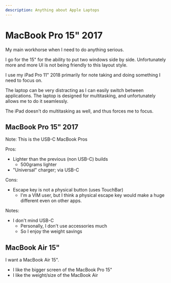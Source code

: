 ```yaml
---
description: Anything about Apple Laptops
---
```


# MacBook Pro 15" 2017

My main workhorse when I need to do anything serious.

I go for the 15" for the ability to put two windows side by side. Unfortunately more and more UI is not being friendly to this layout style.

I use my iPad Pro 11" 2018 primarily for note taking and doing something I need to focus on.

The laptop can be very distracting as I can easily switch between applications. The laptop is designed for multitasking, and unfortunately allows me to do it seamlessly.

The iPad doesn't do multitasking as well, and thus forces me to focus.

## MacBook Pro 15" 2017

Note: This is the USB-C MacBook Pros

Pros:

* Lighter than the previous \(non USB-C\) builds
  * 500grams lighter
* "Universal" charger; via USB-C

Cons:

* Escape key is not a physical button \(uses TouchBar\)
  * I'm a VIM user, but I think a physical escape key would make a huge different even on other apps.

Notes:

* I don't mind USB-C
  * Personally, I don't use accessories much
  * So I enjoy the weight savings

## MacBook Air 15"

I want a MacBook Air 15".

* I like the bigger screen of the MacBook Pro 15"
* I like the weight/size of the MacBook Air

